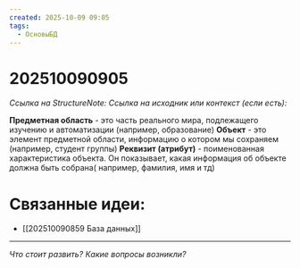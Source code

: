 ```yaml
---
created: 2025-10-09 09:05
tags:
  - ОсновыБД
---
```

# 202510090905
*Ссылка на StructureNote:*
*Ссылка на исходник или контекст (если есть):* 

**Предметная область** - это часть реального мира, подлежащего изучению и автоматизации (например, образование)
**Объект** - это элемент предметной области, информацию о котором мы сохраняем (например, студент группы)
**Реквизит (атрибут)** - поименованная характеристика объекта. Он показывает, какая информация об объекте должна быть собрана( например, фамилия, имя и тд)
# Связанные идеи:
* [[202510090859 База данных]]
---

*Что стоит развить? Какие вопросы возникли?*